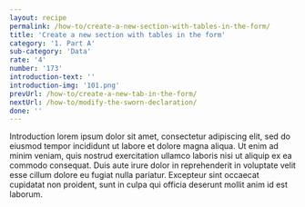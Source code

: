 ```yaml
---
layout: recipe
permalink: /how-to/create-a-new-section-with-tables-in-the-form/
title: 'Create a new section with tables in the form'
category: '1. Part A'
sub-category: 'Data'
rate: '4'
number: '173'
introduction-text: ''
introduction-img: '101.png'
prevUrl: /how-to/create-a-new-tab-in-the-form/
nextUrl: /how-to/modify-the-sworn-declaration/
done: ''
---
```


Introduction lorem ipsum dolor sit amet, consectetur adipiscing elit, sed do eiusmod tempor incididunt ut labore et dolore magna aliqua. Ut enim ad minim veniam, quis nostrud exercitation ullamco laboris nisi ut aliquip ex ea commodo consequat. Duis aute irure dolor in reprehenderit in voluptate velit esse cillum dolore eu fugiat nulla pariatur. Excepteur sint occaecat cupidatat non proident, sunt in culpa qui officia deserunt mollit anim id est laborum.

